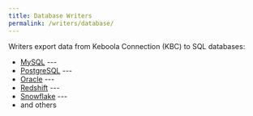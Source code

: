 ```yaml
---
title: Database Writers
permalink: /writers/database/
---
```


Writers export data from Keboola Connection (KBC) to SQL databases:

- [MySQL](/writers/database/mysql/) ---
- [PostgreSQL](/writers/database/postgresql/) ---
- [Oracle](/writers/database/oracle/) ---
- [Redshift](/writers/database/redshift/) ---
- [Snowflake](/writers/database/snowflake/) ---
- and others
